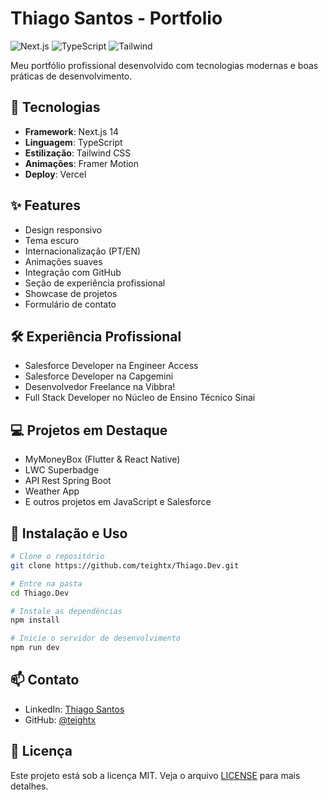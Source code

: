 # Thiago Santos - Portfolio

![Next.js](https://img.shields.io/badge/Next.js-14-black)
![TypeScript](https://img.shields.io/badge/TypeScript-5.0-blue)
![Tailwind](https://img.shields.io/badge/Tailwind-3.0-38B2AC)

Meu portfólio profissional desenvolvido com tecnologias modernas e boas práticas de desenvolvimento.

## 🚀 Tecnologias

- **Framework**: Next.js 14
- **Linguagem**: TypeScript
- **Estilização**: Tailwind CSS
- **Animações**: Framer Motion
- **Deploy**: Vercel

## ✨ Features

- Design responsivo
- Tema escuro
- Internacionalização (PT/EN)
- Animações suaves
- Integração com GitHub
- Seção de experiência profissional
- Showcase de projetos
- Formulário de contato

## 🛠️ Experiência Profissional

- Salesforce Developer na Engineer Access
- Salesforce Developer na Capgemini
- Desenvolvedor Freelance na Vibbra!
- Full Stack Developer no Núcleo de Ensino Técnico Sinai

## 💻 Projetos em Destaque

- MyMoneyBox (Flutter & React Native)
- LWC Superbadge
- API Rest Spring Boot
- Weather App
- E outros projetos em JavaScript e Salesforce

## 🔧 Instalação e Uso

```bash
# Clone o repositório
git clone https://github.com/teightx/Thiago.Dev.git

# Entre na pasta
cd Thiago.Dev

# Instale as dependências
npm install

# Inicie o servidor de desenvolvimento
npm run dev
```

## 📫 Contato

- LinkedIn: [Thiago Santos](https://linkedin.com/in/teight)
- GitHub: [@teightx](https://github.com/teightx)

## 📝 Licença

Este projeto está sob a licença MIT. Veja o arquivo [LICENSE](LICENSE) para mais detalhes. 